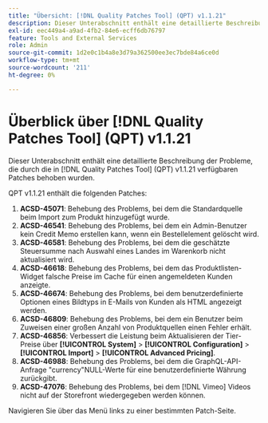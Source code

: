 ```yaml
---
title: "Übersicht: [!DNL Quality Patches Tool] (QPT) v1.1.21"
description: Dieser Unterabschnitt enthält eine detaillierte Beschreibung der Probleme, die durch die in [!DNL Quality Patches Tool]  (QPT) v1.1.21 verfügbaren Patches behoben wurden.
exl-id: eec449a4-a9ad-4fb2-84e6-ecff6db76797
feature: Tools and External Services
role: Admin
source-git-commit: 1d2e0c1b4a8e3d79a362500ee3ec7bde84a6ce0d
workflow-type: tm+mt
source-wordcount: '211'
ht-degree: 0%

---
```


# Überblick über [!DNL Quality Patches Tool] (QPT) v1.1.21

Dieser Unterabschnitt enthält eine detaillierte Beschreibung der Probleme, die durch die in [!DNL Quality Patches Tool] (QPT) v1.1.21 verfügbaren Patches behoben wurden.

QPT v1.1.21 enthält die folgenden Patches:

1. **ACSD-45071**: Behebung des Problems, bei dem die Standardquelle beim Import zum Produkt hinzugefügt wurde.
1. **ACSD-46541**: Behebung des Problems, bei dem ein Admin-Benutzer kein Credit Memo erstellen kann, wenn ein Bestellelement gelöscht wird.
1. **ACSD-46581**: Behebung des Problems, bei dem die geschätzte Steuersumme nach Auswahl eines Landes im Warenkorb nicht aktualisiert wird.
1. **ACSD-46618**: Behebung des Problems, bei dem das Produktlisten-Widget falsche Preise im Cache für einen angemeldeten Kunden anzeigte.
1. **ACSD-46674**: Behebung des Problems, bei dem benutzerdefinierte Optionen eines Bildtyps in E-Mails von Kunden als HTML angezeigt werden.
1. **ACSD-46809**: Behebung des Problems, bei dem ein Benutzer beim Zuweisen einer großen Anzahl von Produktquellen einen Fehler erhält.
1. **ACSD-46856**: Verbessert die Leistung beim Aktualisieren der Tier-Preise über **[!UICONTROL System]** > **[!UICONTROL Configuration]** > **[!UICONTROL Import]** > **[!UICONTROL Advanced Pricing]**.
1. **ACSD-46988**: Behebung des Problems, bei dem die GraphQL-API-Anfrage &quot;currency&quot;NULL-Werte für eine benutzerdefinierte Währung zurückgibt.
1. **ACSD-47076**: Behebung des Problems, bei dem [!DNL Vimeo] Videos nicht auf der Storefront wiedergegeben werden können.

Navigieren Sie über das Menü links zu einer bestimmten Patch-Seite.
